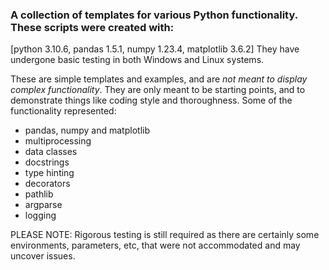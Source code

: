 ### A collection of templates for various Python functionality. These scripts were created with:
[python 3.10.6, pandas 1.5.1, numpy 1.23.4, matplotlib 3.6.2] 
They have undergone basic testing in both Windows and Linux systems.

These are simple templates and examples, and are *not meant to display complex
functionality*. They are only meant to be starting points, and to demonstrate
things like coding style and thoroughness.
Some of the functionality represented:
- pandas, numpy and matplotlib
- multiprocessing
- data classes
- docstrings
- type hinting
- decorators
- pathlib
- argparse
- logging

PLEASE NOTE: Rigorous testing is still required as there are certainly
some environments, parameters, etc, that were not accommodated and may
uncover issues.


